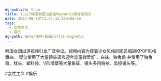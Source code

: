 ```yaml
---
dg-publish: true
title: ILLIT韩国女团出道曲Magnetic疑含性暗示
date: 2024-08-20T11:34:33.203+08:00
tags:
  - 女性主义
  - 娱乐
dg-path: Note/事件/新闻/illit-magnetic
---
```



韩国女团出道视频引发广泛争议。视频内容为穿着少女风格的团员唱跳KPOP风格舞曲。
疑似使用了大量镜头语言迎合恋童癖爱好：
白袜、独角兽
并使用了独角兽、枕头、塑料袋、V形墙壁等大量象征，镜头多用俯拍、监控镜头等。


#女性主义 
#娱乐 
